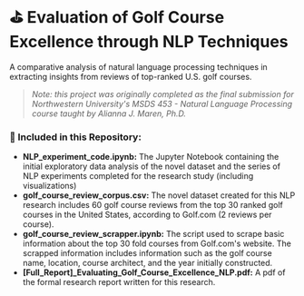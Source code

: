 # ⛳️ Evaluation of Golf Course Excellence through NLP Techniques
A comparative analysis of natural language processing techniques in extracting insights from reviews of top-ranked U.S. golf courses.

> *Note: this project was originally completed as the final submission for Northwestern University's MSDS 453 - Natural Language Processing course taught by Alianna J. Maren, Ph.D.*

### 🧭 Included in this Repository:
- **NLP_experiment_code.ipynb:** The Jupyter Notebook containing the initial exploratory data analysis of the novel dataset and the series of NLP experiments completed for the research study (including visualizations)
- **golf_course_review_corpus.csv:** The novel dataset created for this NLP research includes 60 golf course reviews from the top 30 ranked golf courses in the United States, according to Golf.com (2 reviews per course).
- **golf_course_review_scrapper.ipynb:** The script used to scrape basic information about the top 30 fold courses from Golf.com's website. The scrapped information includes information such as the golf course name, location, course architect, and the year initially constructed.
- **[Full_Report]_Evaluating_Golf_Course_Excellence_NLP.pdf:** A pdf of the formal research report written for this research.


